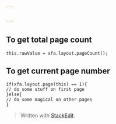 ```yaml
---


---
```


<h2 id="to-get-total-page-count">To get total page count</h2>
<pre class=" language-javascript"><code class="prism  language-javascript"><span class="token keyword">this</span><span class="token punctuation">.</span>rawValue <span class="token operator">=</span> xfa<span class="token punctuation">.</span>layout<span class="token punctuation">.</span><span class="token function">pageCount</span><span class="token punctuation">(</span><span class="token punctuation">)</span><span class="token punctuation">;</span>
</code></pre>
<h2 id="to-get-current-page-number">To get current page number</h2>
<pre class=" language-javascript"><code class="prism  language-javascript"><span class="token keyword">if</span><span class="token punctuation">(</span>xfa<span class="token punctuation">.</span>layout<span class="token punctuation">.</span><span class="token function">page</span><span class="token punctuation">(</span><span class="token keyword">this</span><span class="token punctuation">)</span> <span class="token operator">==</span> <span class="token number">1</span><span class="token punctuation">)</span><span class="token punctuation">{</span>
<span class="token comment">// do some stuff on first page</span>
<span class="token punctuation">}</span><span class="token keyword">else</span><span class="token punctuation">{</span>
<span class="token comment">// do some magical on other pages</span>
<span class="token punctuation">}</span>
</code></pre>
<blockquote>
<p>Written with <a href="https://stackedit.io/">StackEdit</a>.</p>
</blockquote>

